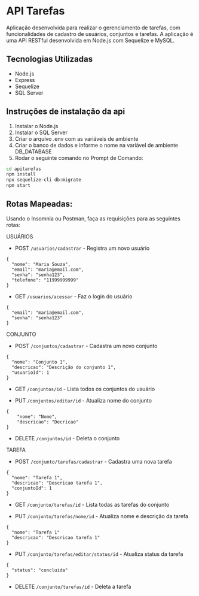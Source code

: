 # API Tarefas

Aplicação desenvolvida para realizar o gerenciamento de tarefas, com funcionalidades de cadastro de usuários, conjuntos e tarefas. A aplicação é uma API RESTful desenvolvida em Node.js com Sequelize e MySQL.

## Tecnologias Utilizadas
- Node.js
- Express
- Sequelize
- SQL Server

## Instruções de instalação da api
1. Instalar o Node.js
2. Instalar o SQL Server
3. Criar o arquivo .env com as variáveis de ambiente
4. Criar o banco de dados e informe o nome na variável de ambiente DB_DATABASE
5. Rodar o seguinte comando no Prompt de Comando:

```bash
cd apitarefas
npm install
npx sequelize-cli db:migrate
npm start
```

## Rotas Mapeadas:
Usando o Insomnia ou Postman, faça as requisições para as seguintes rotas:


USUÁRIOS

- POST ``/usuarios/cadastrar`` - Registra um novo usuário
```
{
  "nome": "Maria Souza",
  "email": "maria@email.com",
  "senha": "senha123",
  "telefone": "11999999999"
}
```

- GET ``/usuarios/acessar`` - Faz o login do usuário
```
{
  "email": "maria@email.com",
  "senha": "senha123"
}
```


CONJUNTO

- POST ``/conjuntos/cadastrar`` - Cadastra um novo conjunto
```
{
  "nome": "Conjunto 1",
  "descricao": "Descrição do conjunto 1",
  "usuarioId": 1
}
```

- GET ``/conjuntos/id`` - Lista todos os conjuntos do usuário

- PUT ``/conjuntos/editar/id`` - Atualiza nome do conjunto
```
{
    "nome": "Nome",
    "descricao": "Decricao"
}
```

- DELETE ``/conjuntos/id`` - Deleta o conjunto


TAREFA

- POST ``/conjunto/tarefas/cadastrar`` - Cadastra uma nova tarefa
```
{
  "nome": "Tarefa 1",
  "descricao": "Descricao tarefa 1",
  "conjuntoId": 1
}
```

- GET ``/conjunto/tarefas/id`` - Lista todas as tarefas do conjunto

- PUT ``/conjunto/tarefas/nome/id`` - Atualiza nome e descrição da tarefa
```
{
  "nome": "Tarefa 1"
  "descricao": "Descricao tarefa 1"
}
```

- PUT ``/conjunto/tarefas/editar/status/id`` - Atualiza status da tarefa
```
{
  "status": "concluida"
}
```
- DELETE ``/conjunto/tarefas/id`` - Deleta a tarefa
